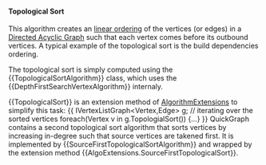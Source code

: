#### Topological Sort

This algorithm creates an [linear ordering](http://en.wikipedia.org/wiki/Topological_sort.md) of the vertices (or edges) in a [Directed Acyclic Graph](http://en.wikipedia.org/wiki/Directed_acyclic_graph.md) such that each vertex comes before its outbound vertices. A typical example of the topological sort is the build dependencies ordering.

The topological sort is simply computed using the {{TopologicalSortAlgorithm}} class, 
which uses the {{DepthFirstSearchVertexAlgorithm}} internaly. 

{{TopologicalSort}} is an extension method of [AlgorithmExtensions](AlgorithmExtensions.md) to simplify this task:
{{
IVertexListGraph<Vertex,Edge> g;
// iterating over the sorted vertices
foreach(Vertex v in g.TopologialSort())
{…}
}}
QuickGraph contains a second topological sort algorithm that sorts vertices by increasing in-degree such that source vertices are takened first. It is implemented by {{SourceFirstTopologicalSortAlgorithm}} and wrapped by the extension method {{AlgoExtensions.SourceFirstTopologicalSort}}.
